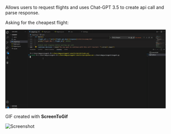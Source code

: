 Allows users to request flights and uses Chat-GPT 3.5 to create api call and parse response. 

Asking for the cheapest flight:

<img src='./Cheapest Flight.gif' title='Video Demo' width='' alt='Video Demo' />

GIF created with **ScreenToGif**

![Screenshot](./CheapestFlight.jpeg)


